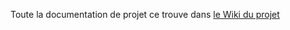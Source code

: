 Toute la documentation de projet ce trouve dans [le Wiki du projet](https://github.com/montessori-ressources/core/wiki)
